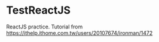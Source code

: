 # TestReactJS

ReactJS practice. Tutorial from https://ithelp.ithome.com.tw/users/20107674/ironman/1472
